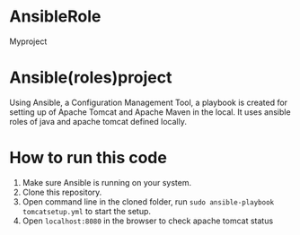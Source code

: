 # AnsibleRole
Myproject
# Ansible(roles)project
Using Ansible, a Configuration Management Tool, a playbook is created for setting up of Apache Tomcat and Apache Maven in the local. It uses ansible roles of java and apache tomcat defined locally.

# How to run this code
1. Make sure Ansible is running on your system.
2. Clone this repository.
3. Open command line in the cloned folder, run ```sudo ansible-playbook tomcatsetup.yml``` to start the setup.
4. Open ```localhost:8080``` in the browser to check apache tomcat status
